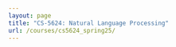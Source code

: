 ```yaml
---
layout: page
title: "CS-5624: Natural Language Processing"
url: /courses/cs5624_spring25/
---
```



